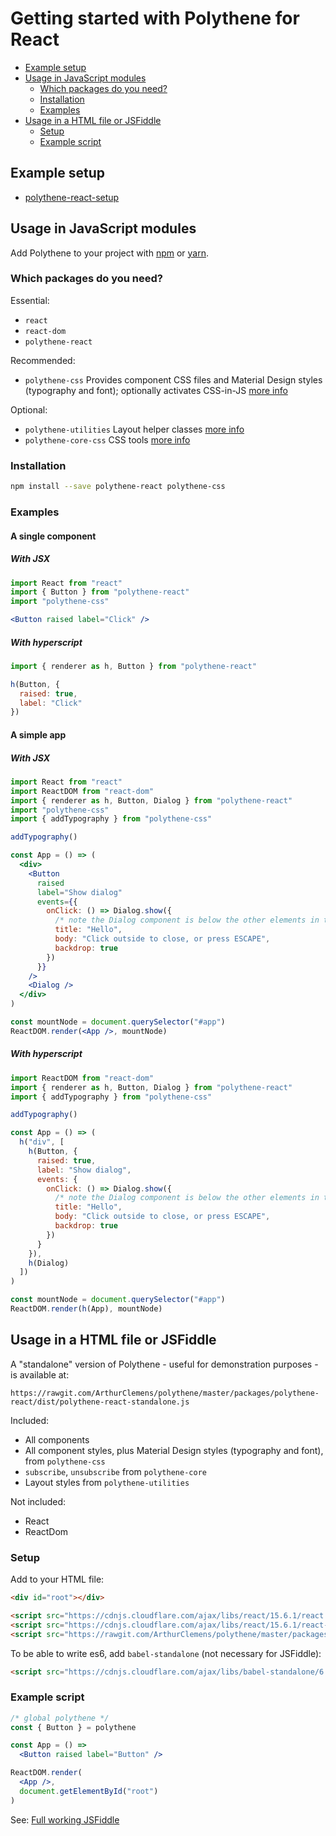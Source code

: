 # Getting started with Polythene for React

<!-- MarkdownTOC autolink="true" autoanchor="true" bracket="round" levels="1,2,3" -->

- [Example setup](#example-setup)
- [Usage in JavaScript modules](#usage-in-javascript-modules)
  - [Which packages do you need?](#which-packages-do-you-need)
  - [Installation](#installation)
  - [Examples](#examples)
- [Usage in a HTML file or JSFiddle](#usage-in-a-html-file-or-jsfiddle)
  - [Setup](#setup)
  - [Example script](#example-script)

<!-- /MarkdownTOC -->

<a id="example-setup"></a>
## Example setup

* [polythene-react-setup](https://github.com/ArthurClemens/polythene-react-setup)


<a id="usage-in-javascript-modules"></a>
## Usage in JavaScript modules

Add Polythene to your project with [npm](https://www.npmjs.com) or [yarn](https://yarnpkg.com/).

<a id="which-packages-do-you-need"></a>
### Which packages do you need?

Essential:

* `react`
* `react-dom`
* `polythene-react`

Recommended:

* `polythene-css` Provides component CSS files and Material Design styles (typography and font); optionally activates CSS-in-JS [more info](css.md)

Optional:

* `polythene-utilities` Layout helper classes [more info](packages/polythene-utilities.md)
* `polythene-core-css` CSS tools [more info](packages/polythene-core-css.md)


<a id="installation"></a>
### Installation

~~~bash
npm install --save polythene-react polythene-css
~~~

<a id="examples"></a>
### Examples

#### A single component

##### With JSX

~~~jsx
import React from "react"
import { Button } from "polythene-react"
import "polythene-css"

<Button raised label="Click" />
~~~

##### With hyperscript

~~~javascript
import { renderer as h, Button } from "polythene-react"

h(Button, {
  raised: true,
  label: "Click"
})
~~~


#### A simple app

##### With JSX

~~~jsx
import React from "react"
import ReactDOM from "react-dom"
import { renderer as h, Button, Dialog } from "polythene-react"
import "polythene-css"
import { addTypography } from "polythene-css"

addTypography()

const App = () => (
  <div>
    <Button
      raised
      label="Show dialog"
      events={{
        onClick: () => Dialog.show({
          /* note the Dialog component is below the other elements in the app */
          title: "Hello",
          body: "Click outside to close, or press ESCAPE",
          backdrop: true
        })
      }}
    />
    <Dialog />
  </div>
)

const mountNode = document.querySelector("#app")
ReactDOM.render(<App />, mountNode)
~~~


##### With hyperscript

~~~javascript
import ReactDOM from "react-dom"
import { renderer as h, Button, Dialog } from "polythene-react"
import { addTypography } from "polythene-css"

addTypography()

const App = () => (
  h("div", [
    h(Button, {
      raised: true,
      label: "Show dialog",
      events: {
        onClick: () => Dialog.show({
          /* note the Dialog component is below the other elements in the app */
          title: "Hello",
          body: "Click outside to close, or press ESCAPE",
          backdrop: true
        })
      }
    }),
    h(Dialog)
  ])
)

const mountNode = document.querySelector("#app")
ReactDOM.render(h(App), mountNode)
~~~


<a id="usage-in-a-html-file-or-jsfiddle"></a>
## Usage in a HTML file or JSFiddle

A "standalone" version of Polythene - useful for demonstration purposes - is available at:

~~~
https://rawgit.com/ArthurClemens/polythene/master/packages/polythene-react/dist/polythene-react-standalone.js
~~~

Included:

* All components
* All component styles, plus Material Design styles (typography and font), from `polythene-css`
* `subscribe`, `unsubscribe` from `polythene-core`
* Layout styles from `polythene-utilities`

Not included:

* React
* ReactDom

<a id="setup"></a>
### Setup

Add to your HTML file:

~~~html
<div id="root"></div>

<script src="https://cdnjs.cloudflare.com/ajax/libs/react/15.6.1/react.js"></script>
<script src="https://cdnjs.cloudflare.com/ajax/libs/react/15.6.1/react-dom.js"></script>
<script src="https://rawgit.com/ArthurClemens/polythene/master/packages/polythene-react/dist/polythene-react-standalone.js"></script>
~~~

To be able to write es6, add `babel-standalone` (not necessary for JSFiddle):

~~~html
<script src="https://cdnjs.cloudflare.com/ajax/libs/babel-standalone/6.25.0/babel.min.js"></script>
~~~

<a id="example-script"></a>
### Example script

~~~jsx
/* global polythene */
const { Button } = polythene

const App = () =>
  <Button raised label="Button" />

ReactDOM.render(
  <App />,
  document.getElementById("root")
)
~~~


See: [Full working JSFiddle](https://jsfiddle.net/ArthurClemens/5db99xoj/)


